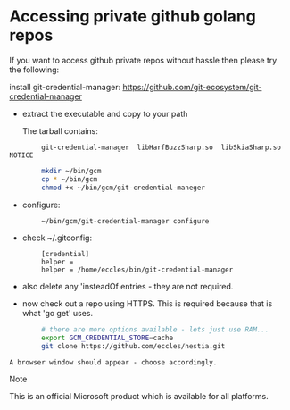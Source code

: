 # Accessing private github golang repos

If you want to access github private repos without hassle then please try the following:

install git-credential-manager:  https://github.com/git-ecosystem/git-credential-manager

  - extract the executable and copy to your path

    The tarball contains:

```
        git-credential-manager  libHarfBuzzSharp.so  libSkiaSharp.so  NOTICE
```

```bash
        mkdir ~/bin/gcm
        cp * ~/bin/gcm
        chmod +x ~/bin/gcm/git-credential-maneger
```

  - configure:

```bash
        ~/bin/gcm/git-credential-manager configure
```

  - check ~/.gitconfig:

```
        [credential]
        helper = 
        helper = /home/eccles/bin/git-credential-manager
```

  - also delete any 'insteadOf entries - they are not required.

  - now check out a repo using HTTPS. This is required because that is what 'go get' uses.

```bash
        # there are more options available - lets just use RAM...
        export GCM_CREDENTIAL_STORE=cache 
        git clone https://github.com/eccles/hestia.git
```

    A browser window should appear - choose accordingly.

> [!NOTE]
> This is an official Microsoft product which is available for all platforms.


